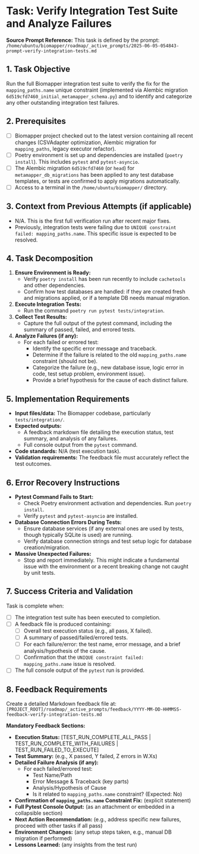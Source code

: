 # Task: Verify Integration Test Suite and Analyze Failures

**Source Prompt Reference:** This task is defined by the prompt: `/home/ubuntu/biomapper/roadmap/_active_prompts/2025-06-05-054843-prompt-verify-integration-tests.md`

## 1. Task Objective
Run the full Biomapper integration test suite to verify the fix for the `mapping_paths.name` unique constraint (implemented via Alembic migration `6d519cfd7460_initial_metamapper_schema.py`) and to identify and categorize any other outstanding integration test failures.

## 2. Prerequisites
- [ ] Biomapper project checked out to the latest version containing all recent changes (CSVAdapter optimization, Alembic migration for `mapping_paths`, legacy executor refactor).
- [ ] Poetry environment is set up and dependencies are installed (`poetry install`). This includes `pytest` and `pytest-asyncio`.
- [ ] The Alembic migration `6d519cfd7460` (or `head`) for `metamapper_db_migrations` has been applied to any test database templates, or tests are confirmed to apply migrations automatically.
- [ ] Access to a terminal in the `/home/ubuntu/biomapper/` directory.

## 3. Context from Previous Attempts (if applicable)
- N/A. This is the first full verification run after recent major fixes.
- Previously, integration tests were failing due to `UNIQUE constraint failed: mapping_paths.name`. This specific issue is expected to be resolved.

## 4. Task Decomposition
1.  **Ensure Environment is Ready:**
    *   Verify `poetry install` has been run recently to include `cachetools` and other dependencies.
    *   Confirm how test databases are handled: if they are created fresh and migrations applied, or if a template DB needs manual migration.
2.  **Execute Integration Tests:**
    *   Run the command `poetry run pytest tests/integration`.
3.  **Collect Test Results:**
    *   Capture the full output of the pytest command, including the summary of passed, failed, and errored tests.
4.  **Analyze Failures (if any):**
    *   For each failed or errored test:
        *   Identify the specific error message and traceback.
        *   Determine if the failure is related to the old `mapping_paths.name` constraint (should not be).
        *   Categorize the failure (e.g., new database issue, logic error in code, test setup problem, environment issue).
        *   Provide a brief hypothesis for the cause of each distinct failure.

## 5. Implementation Requirements
- **Input files/data:** The Biomapper codebase, particularly `tests/integration/`.
- **Expected outputs:**
    *   A feedback markdown file detailing the execution status, test summary, and analysis of any failures.
    *   Full console output from the `pytest` command.
- **Code standards:** N/A (test execution task).
- **Validation requirements:** The feedback file must accurately reflect the test outcomes.

## 6. Error Recovery Instructions
- **Pytest Command Fails to Start:**
    *   Check Poetry environment activation and dependencies. Run `poetry install`.
    *   Verify `pytest` and `pytest-asyncio` are installed.
- **Database Connection Errors During Tests:**
    *   Ensure database services (if any external ones are used by tests, though typically SQLite is used) are running.
    *   Verify database connection strings and test setup logic for database creation/migration.
- **Massive Unexpected Failures:**
    *   Stop and report immediately. This might indicate a fundamental issue with the environment or a recent breaking change not caught by unit tests.

## 7. Success Criteria and Validation
Task is complete when:
- [ ] The integration test suite has been executed to completion.
- [ ] A feedback file is produced containing:
    - [ ] Overall test execution status (e.g., all pass, X failed).
    - [ ] A summary of passed/failed/errored tests.
    - [ ] For each failure/error: the test name, error message, and a brief analysis/hypothesis of the cause.
    - [ ] Confirmation that the `UNIQUE constraint failed: mapping_paths.name` issue is resolved.
- [ ] The full console output of the `pytest` run is provided.

## 8. Feedback Requirements
Create a detailed Markdown feedback file at:
`[PROJECT_ROOT]/roadmap/_active_prompts/feedback/YYYY-MM-DD-HHMMSS-feedback-verify-integration-tests.md`

**Mandatory Feedback Sections:**
- **Execution Status:** [TEST_RUN_COMPLETE_ALL_PASS | TEST_RUN_COMPLETE_WITH_FAILURES | TEST_RUN_FAILED_TO_EXECUTE]
- **Test Summary:** (e.g., X passed, Y failed, Z errors in W.Xs)
- **Detailed Failure Analysis (if any):**
    *   For each failed/errored test:
        *   Test Name/Path
        *   Error Message & Traceback (key parts)
        *   Analysis/Hypothesis of Cause
        *   Is it related to `mapping_paths.name` constraint? (Expected: No)
- **Confirmation of `mapping_paths.name` Constraint Fix:** (explicit statement)
- **Full Pytest Console Output:** (as an attachment or embedded in a collapsible section)
- **Next Action Recommendation:** (e.g., address specific new failures, proceed with other tasks if all pass)
- **Environment Changes:** (any setup steps taken, e.g., manual DB migration if performed)
- **Lessons Learned:** (any insights from the test run)
